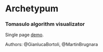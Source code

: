 # Archetypum 
### Tomasulo algorithm visualizator

Single page [demo](demo/index.html).

Authors: @GianlucaBortoli, @MartinBrugnara
